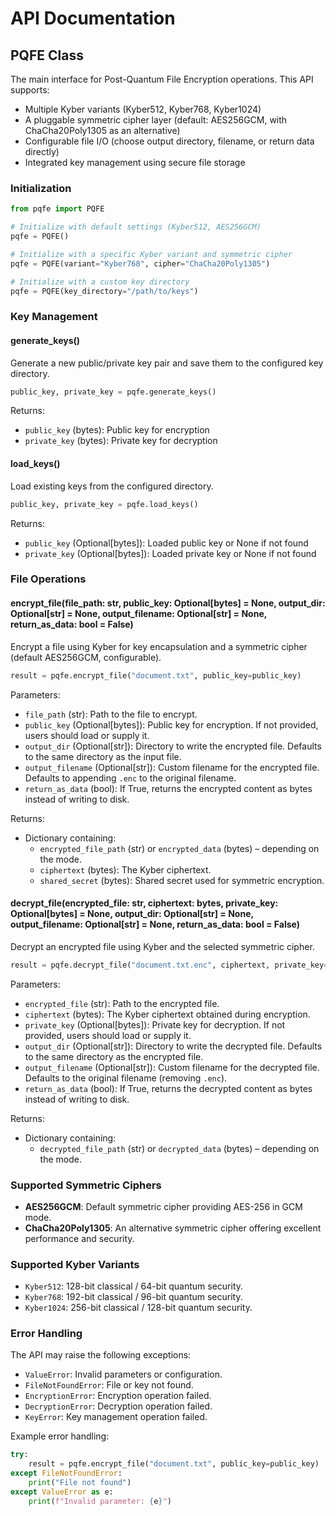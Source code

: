 # API Documentation

## PQFE Class

The main interface for Post-Quantum File Encryption operations. This API supports:
- Multiple Kyber variants (Kyber512, Kyber768, Kyber1024)
- A pluggable symmetric cipher layer (default: AES256GCM, with ChaCha20Poly1305 as an alternative)
- Configurable file I/O (choose output directory, filename, or return data directly)
- Integrated key management using secure file storage

### Initialization

```python
from pqfe import PQFE

# Initialize with default settings (Kyber512, AES256GCM)
pqfe = PQFE()

# Initialize with a specific Kyber variant and symmetric cipher
pqfe = PQFE(variant="Kyber768", cipher="ChaCha20Poly1305")

# Initialize with a custom key directory
pqfe = PQFE(key_directory="/path/to/keys")
```

### Key Management

#### generate_keys()
Generate a new public/private key pair and save them to the configured key directory.

```python
public_key, private_key = pqfe.generate_keys()
```

Returns:
- `public_key` (bytes): Public key for encryption
- `private_key` (bytes): Private key for decryption

#### load_keys()
Load existing keys from the configured directory.

```python
public_key, private_key = pqfe.load_keys()
```

Returns:
- `public_key` (Optional[bytes]): Loaded public key or None if not found
- `private_key` (Optional[bytes]): Loaded private key or None if not found

### File Operations

#### encrypt_file(file_path: str, public_key: Optional[bytes] = None, output_dir: Optional[str] = None, output_filename: Optional[str] = None, return_as_data: bool = False)
Encrypt a file using Kyber for key encapsulation and a symmetric cipher (default AES256GCM, configurable).

```python
result = pqfe.encrypt_file("document.txt", public_key=public_key)
```

Parameters:
- `file_path` (str): Path to the file to encrypt.
- `public_key` (Optional[bytes]): Public key for encryption. If not provided, users should load or supply it.
- `output_dir` (Optional[str]): Directory to write the encrypted file. Defaults to the same directory as the input file.
- `output_filename` (Optional[str]): Custom filename for the encrypted file. Defaults to appending `.enc` to the original filename.
- `return_as_data` (bool): If True, returns the encrypted content as bytes instead of writing to disk.

Returns:
- Dictionary containing:
  - `encrypted_file_path` (str) or `encrypted_data` (bytes) – depending on the mode.
  - `ciphertext` (bytes): The Kyber ciphertext.
  - `shared_secret` (bytes): Shared secret used for symmetric encryption.

#### decrypt_file(encrypted_file: str, ciphertext: bytes, private_key: Optional[bytes] = None, output_dir: Optional[str] = None, output_filename: Optional[str] = None, return_as_data: bool = False)
Decrypt an encrypted file using Kyber and the selected symmetric cipher.

```python
result = pqfe.decrypt_file("document.txt.enc", ciphertext, private_key=private_key)
```

Parameters:
- `encrypted_file` (str): Path to the encrypted file.
- `ciphertext` (bytes): The Kyber ciphertext obtained during encryption.
- `private_key` (Optional[bytes]): Private key for decryption. If not provided, users should load or supply it.
- `output_dir` (Optional[str]): Directory to write the decrypted file. Defaults to the same directory as the encrypted file.
- `output_filename` (Optional[str]): Custom filename for the decrypted file. Defaults to the original filename (removing `.enc`).
- `return_as_data` (bool): If True, returns the decrypted content as bytes instead of writing to disk.

Returns:
- Dictionary containing:
  - `decrypted_file_path` (str) or `decrypted_data` (bytes) – depending on the mode.

### Supported Symmetric Ciphers

- **AES256GCM**: Default symmetric cipher providing AES-256 in GCM mode.
- **ChaCha20Poly1305**: An alternative symmetric cipher offering excellent performance and security.

### Supported Kyber Variants

- `Kyber512`: 128-bit classical / 64-bit quantum security.
- `Kyber768`: 192-bit classical / 96-bit quantum security.
- `Kyber1024`: 256-bit classical / 128-bit quantum security.

### Error Handling

The API may raise the following exceptions:

- `ValueError`: Invalid parameters or configuration.
- `FileNotFoundError`: File or key not found.
- `EncryptionError`: Encryption operation failed.
- `DecryptionError`: Decryption operation failed.
- `KeyError`: Key management operation failed.

Example error handling:

```python
try:
    result = pqfe.encrypt_file("document.txt", public_key=public_key)
except FileNotFoundError:
    print("File not found")
except ValueError as e:
    print(f"Invalid parameter: {e}")
```
